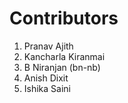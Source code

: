 # Contributors

1.  Pranav Ajith
2.  Kancharla Kiranmai
3.  B Niranjan (bn-nb)
4.  Anish Dixit
5.  Ishika Saini
